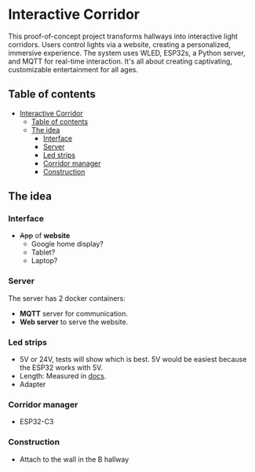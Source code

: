 # Interactive Corridor

This proof-of-concept project transforms hallways into interactive light corridors. Users control lights via a website, creating a personalized, immersive experience. The system uses WLED, ESP32s, a Python server, and MQTT for real-time interaction. It's all about creating captivating, customizable entertainment for all ages.

## Table of contents

- [Interactive Corridor](#interactive-corridor)
  - [Table of contents](#table-of-contents)
  - [The idea](#the-idea)
    - [Interface](#interface)
    - [Server](#server)
    - [Led strips](#led-strips)
    - [Corridor manager](#corridor-manager)
    - [Construction](#construction)

## The idea

### Interface

- ~~App~~ of **website**
  - Google home display?
  - Tablet?
  - Laptop?

### Server

The server has 2 docker containers:

- **MQTT** server for communication.
- **Web server** to serve the website.

### Led strips

- 5V or 24V, tests will show which is best. 5V would be easiest because the ESP32 works with 5V.
- Length: Measured in [docs](./docs/README.md).
- Adapter

### Corridor manager

- ESP32-C3

### Construction

- Attach to the wall in the B hallway
